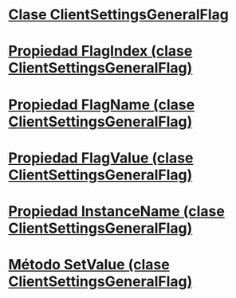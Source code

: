 # [Clase ClientSettingsGeneralFlag](clientsettingsgeneralflag-class.md)
# [Propiedad FlagIndex (clase ClientSettingsGeneralFlag)](flagindex-property-clientsettingsgeneralflag-class.md)
# [Propiedad FlagName (clase ClientSettingsGeneralFlag)](flagname-property-clientsettingsgeneralflag-class.md)
# [Propiedad FlagValue (clase ClientSettingsGeneralFlag)](flagvalue-property-clientsettingsgeneralflag-class.md)
# [Propiedad InstanceName (clase ClientSettingsGeneralFlag)](instancename-property-clientsettingsgeneralflag-class.md)
# [Método SetValue (clase ClientSettingsGeneralFlag)](setvalue-method-clientsettingsgeneralflag-class.md)
